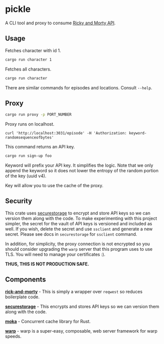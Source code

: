 # pickle

A CLI tool and proxy to consume [Ricky and Morty API](https://rickandmortyapi.com/).

## Usage
Fetches character with id 1.
```bash
cargo run character 1
```

Fetches all characters.
```bash
cargo run character
```
There are similar commands for episodes and locations. Consult `--help`.

## Proxy
```bash
cargo run proxy -p PORT_NUMBER
```
Proxy runs on localhost. 

```curl
curl 'http://localhost:3031/episode' -H 'Authorization: keyword-randomsequenceofbytes'
```

This command returns an API key.

```bash
cargo run sign-up foo
```

Keyword will prefix your API key. It simplifies the logic. 
Note that we only append the keyword so it does not lower the 
entropy of the random portion of the key (uuid v4).

Key will allow you to use the cache of the proxy.

## Security 

This crate uses [securestorage](https://docs.rs/securestore/latest/securestore/index.html)
to encrypt and store API keys so we can version them along with the code.
To make experimenting with this project simpler, the secret for the vault of
API keys is versioned and included as well. If you wish, delete the secret and 
use `ssclient` and generate a new secret.
Please see docs in `securestorage` for `ssclient` command.

In addition, for simplicity, the proxy connection is not encrypted so you 
should consider upgrading the `warp` server that this program uses to 
use TLS. You will need to manage your certificates :).

**THUS, THIS IS NOT PRODUCTION SAFE.**

## Components

**[rick-and-morty](https://docs.rs/rick-and-morty/latest/rick_and_morty/index.html)** - 
This is simply a wrapper over `reqwest` so reduces boilerplate code.

**[securestorage](https://docs.rs/securestore/latest/securestore/index.html)** - 
This encrypts and stores API keys so we can version them along with the code.

**[moka](https://docs.rs/moka/latest/moka/)** - Concurrent cache library for Rust.

**[warp](https://docs.rs/warp/latest/warp/index.html)** - warp is a super-easy, composable, web server framework for warp speeds.




